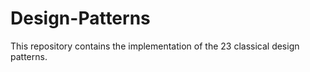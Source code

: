 # Design-Patterns

This repository contains the implementation of the 23 classical design patterns.
